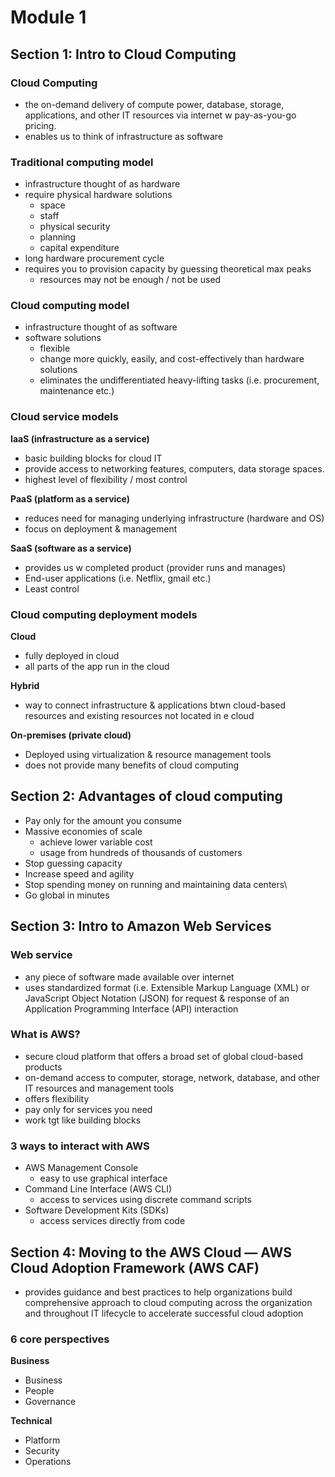 # Module 1

## Section 1: Intro to Cloud Computing

### Cloud Computing

- the on-demand delivery of compute power, database, storage, applications, and other IT resources via internet w pay-as-you-go pricing.
- enables us to think of infrastructure as software

### Traditional computing model

- infrastructure thought of as hardware
- require physical hardware solutions
    - space
    - staff
    - physical security
    - planning
    - capital expenditure
- long hardware procurement cycle
- requires you to provision capacity by guessing theoretical max peaks
    - resources may not be enough / not be used

### Cloud computing model

- infrastructure thought of as software
- software solutions
    - flexible
    - change more quickly, easily, and cost-effectively than hardware solutions
    - eliminates the undifferentiated heavy-lifting tasks (i.e. procurement, maintenance etc.)

### Cloud service models

************IaaS (infrastructure as a service)************

- basic building blocks for cloud IT
- provide access to networking features, computers, data storage spaces.
- highest level of flexibility / most control

**PaaS (platform as a service)**

- reduces need for managing underlying infrastructure (hardware and OS)
- focus on deployment & management

**SaaS (software as a service)**

- provides us w completed product (provider runs and manages)
- End-user applications (i.e. Netflix, gmail etc.)
- Least control

### Cloud computing deployment models

**********Cloud**********

- fully deployed in cloud
- all parts of the app run in the cloud

************Hybrid************

- way to connect infrastructure & applications btwn cloud-based resources and existing resources not located in e cloud

******************************************************On-premises (private cloud)******************************************************

- Deployed using virtualization & resource management tools
- does not provide many  benefits of cloud computing

## Section 2: Advantages of cloud computing

- Pay only for the amount you consume
- Massive economies of scale
    - achieve lower variable cost
    - usage from hundreds of thousands of customers
- Stop guessing capacity
- Increase speed and agility
- Stop spending money on running and maintaining data centers\
- Go global in minutes

## Section 3: Intro to Amazon Web Services

### Web service

- any piece of software made available over internet
- uses standardized format (i.e. Extensible Markup Language (XML) or JavaScript Object Notation (JSON) for request & response of an Application Programming Interface (API) interaction

### What is AWS?

- secure cloud platform that offers a broad set of global cloud-based products
- on-demand access to computer, storage, network, database, and other IT resources and management tools
- offers flexibility
- pay only for services you need
- work tgt like building blocks

### 3 ways to interact with AWS

- AWS Management Console
    - easy to use graphical interface
- Command Line Interface (AWS CLI)
    - access to services using discrete command scripts
- Software Development Kits (SDKs)
    - access services directly from code

## Section 4: Moving to the AWS Cloud — AWS Cloud Adoption Framework (AWS CAF)

- provides guidance and best practices to help organizations build comprehensive approach to cloud computing across the organization and throughout IT lifecycle to accelerate successful cloud adoption

### 6 core perspectives

****************Business****************

- Business
- People
- Governance

******************Technical******************

- Platform
- Security
- Operations